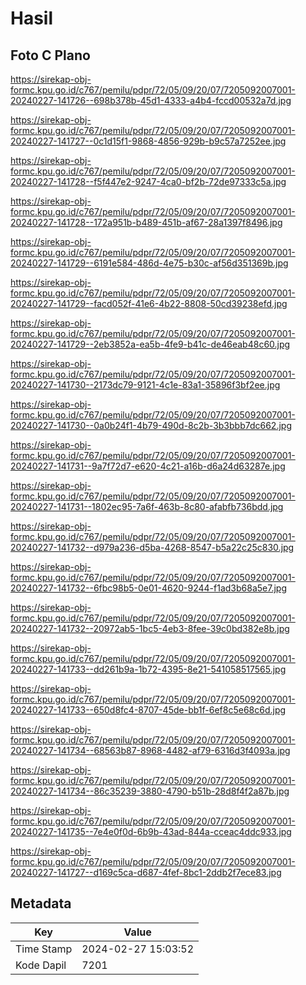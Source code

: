 # Hasil

## Foto C Plano

https://sirekap-obj-formc.kpu.go.id/c767/pemilu/pdpr/72/05/09/20/07/7205092007001-20240227-141726--698b378b-45d1-4333-a4b4-fccd00532a7d.jpg

https://sirekap-obj-formc.kpu.go.id/c767/pemilu/pdpr/72/05/09/20/07/7205092007001-20240227-141727--0c1d15f1-9868-4856-929b-b9c57a7252ee.jpg

https://sirekap-obj-formc.kpu.go.id/c767/pemilu/pdpr/72/05/09/20/07/7205092007001-20240227-141728--f5f447e2-9247-4ca0-bf2b-72de97333c5a.jpg

https://sirekap-obj-formc.kpu.go.id/c767/pemilu/pdpr/72/05/09/20/07/7205092007001-20240227-141728--172a951b-b489-451b-af67-28a1397f8496.jpg

https://sirekap-obj-formc.kpu.go.id/c767/pemilu/pdpr/72/05/09/20/07/7205092007001-20240227-141729--6191e584-486d-4e75-b30c-af56d351369b.jpg

https://sirekap-obj-formc.kpu.go.id/c767/pemilu/pdpr/72/05/09/20/07/7205092007001-20240227-141729--facd052f-41e6-4b22-8808-50cd39238efd.jpg

https://sirekap-obj-formc.kpu.go.id/c767/pemilu/pdpr/72/05/09/20/07/7205092007001-20240227-141729--2eb3852a-ea5b-4fe9-b41c-de46eab48c60.jpg

https://sirekap-obj-formc.kpu.go.id/c767/pemilu/pdpr/72/05/09/20/07/7205092007001-20240227-141730--2173dc79-9121-4c1e-83a1-35896f3bf2ee.jpg

https://sirekap-obj-formc.kpu.go.id/c767/pemilu/pdpr/72/05/09/20/07/7205092007001-20240227-141730--0a0b24f1-4b79-490d-8c2b-3b3bbb7dc662.jpg

https://sirekap-obj-formc.kpu.go.id/c767/pemilu/pdpr/72/05/09/20/07/7205092007001-20240227-141731--9a7f72d7-e620-4c21-a16b-d6a24d63287e.jpg

https://sirekap-obj-formc.kpu.go.id/c767/pemilu/pdpr/72/05/09/20/07/7205092007001-20240227-141731--1802ec95-7a6f-463b-8c80-afabfb736bdd.jpg

https://sirekap-obj-formc.kpu.go.id/c767/pemilu/pdpr/72/05/09/20/07/7205092007001-20240227-141732--d979a236-d5ba-4268-8547-b5a22c25c830.jpg

https://sirekap-obj-formc.kpu.go.id/c767/pemilu/pdpr/72/05/09/20/07/7205092007001-20240227-141732--6fbc98b5-0e01-4620-9244-f1ad3b68a5e7.jpg

https://sirekap-obj-formc.kpu.go.id/c767/pemilu/pdpr/72/05/09/20/07/7205092007001-20240227-141732--20972ab5-1bc5-4eb3-8fee-39c0bd382e8b.jpg

https://sirekap-obj-formc.kpu.go.id/c767/pemilu/pdpr/72/05/09/20/07/7205092007001-20240227-141733--dd261b9a-1b72-4395-8e21-541058517565.jpg

https://sirekap-obj-formc.kpu.go.id/c767/pemilu/pdpr/72/05/09/20/07/7205092007001-20240227-141733--650d8fc4-8707-45de-bb1f-6ef8c5e68c6d.jpg

https://sirekap-obj-formc.kpu.go.id/c767/pemilu/pdpr/72/05/09/20/07/7205092007001-20240227-141734--68563b87-8968-4482-af79-6316d3f4093a.jpg

https://sirekap-obj-formc.kpu.go.id/c767/pemilu/pdpr/72/05/09/20/07/7205092007001-20240227-141734--86c35239-3880-4790-b51b-28d8f4f2a87b.jpg

https://sirekap-obj-formc.kpu.go.id/c767/pemilu/pdpr/72/05/09/20/07/7205092007001-20240227-141735--7e4e0f0d-6b9b-43ad-844a-cceac4ddc933.jpg

https://sirekap-obj-formc.kpu.go.id/c767/pemilu/pdpr/72/05/09/20/07/7205092007001-20240227-141727--d169c5ca-d687-4fef-8bc1-2ddb2f7ece83.jpg


## Metadata

| Key        | Value               |
| ---------- | ------------------- |
| Time Stamp | 2024-02-27 15:03:52 |
| Kode Dapil | 7201                |



